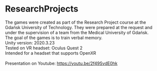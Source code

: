 # ResearchProjects

The games were created as part of the Research Project course at the Gdańsk University of Technology. They were prepared at the request and under the supervision of a team from the Medical University of Gdańsk. <br/>
The goal of the games is to train verbal memory. <br/>
Unity version: 2020.3.23 <br/>
Tested on VR headset: Oculus Quest 2 <br/>
Intended for a headset that supports OpenXR <br/><br/>
Presentation on Youtube: https://youtu.be/2f49SvdE0hk
